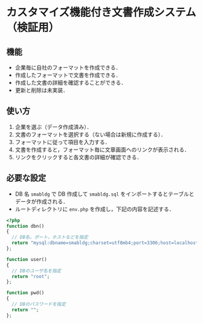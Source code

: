 # カスタマイズ機能付き文書作成システム（検証用）

## 機能

- 企業毎に自社のフォーマットを作成できる．
- 作成したフォーマットで文書を作成できる．
- 作成した文書の詳細を確認することができる．
- 更新と削除は未実装．

## 使い方

1. 企業を選ぶ（データ作成済み）．
2. 文書のフォーマットを選択する（ない場合は新規に作成する）．
3. フォーマットに従って項目を入力する．
4. 文書を作成すると，フォーマット毎に文章画面へのリンクが表示される．
5. リンクをクリックすると各文書の詳細が確認できる．

## 必要な設定

- DB 名 `smabldg` で DB 作成して `smabldg.sql` をインポートするとテーブルとデータが作成される．
- ルートディレクトリに `env.php` を作成し，下記の内容を記述する．

```php
<?php
function dbn()
{
  // DB名，ポート，ホストなどを指定
  return "mysql:dbname=smabldg;charset=utf8mb4;port=3306;host=localhost";
};

function user()
{
  // DBのユーザ名を指定
  return "root";
};

function pwd()
{
  // DBのパスワードを指定
  return "";
};

```

